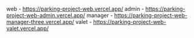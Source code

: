 web - https://parking-project-web.vercel.app/
admin - https://parking-project-web-admin.vercel.app/
manager - https://parking-project-web-manager-three.vercel.app/
valet - https://parking-project-web-valet.vercel.app/
